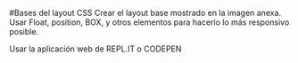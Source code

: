 #Bases del layout CSS
Crear el layout base mostrado en la imagen anexa.
Usar Float, position, BOX, y otros elementos para hacerlo lo más responsivo posible.

Usar la aplicación web de REPL.IT o CODEPEN
